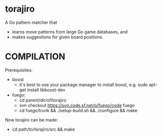 torajiro
========

A Go pattern matcher that
   - learns move patterns from large Go game databases, and
   - makes suggestions for given board positions.

COMPILATION
===========
Prerequisites:
   - boost
      - it's best to use your package manager to install boost, e.g. sudo apt-get install libboost-dev
   - fuego:
      - cd parent/dir/of/torajiro
      - svn checkout https://svn.code.sf.net/p/fuego/code fuego
      - cd fuego/trunk && ./setup-build.sh && ./configure && make

Now torajiro can be made:
   - cd path/to/torajiro/src && make
   
